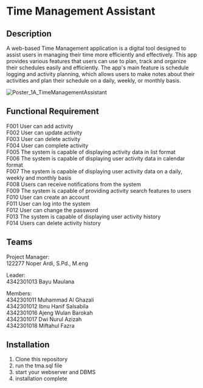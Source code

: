 # Time Management Assistant

## Description

A web-based Time Management application is a digital tool designed to assist users in managing their time more efficiently and effectively. This app provides various features that users can use to plan, track and organize their schedules easily and efficiently. The app's main feature is schedule logging and activity planning, which allows users to make notes about their activities and plan their schedule on a daily, weekly, or monthly basis.

![Poster_1A_TimeManagementAssistant](https://github.com/bayufransdo/chrono-landing-page/assets/77946987/2658ba3a-c8ab-4075-99fd-5febc66704f8)


## Functional Requirement

F001 User can add activity  
F002 User can update activity  
F003 User can delete activity  
F004 User can complete activity  
F005 The system is capable of displaying activity data in list format  
F006 The system is capable of displaying user activity data in calendar format  
F007 The system is capable of displaying user activity data on a daily, weekly and monthly basis  
F008 Users can receive notifications from the system  
F009 The system is capable of providing activity search features to users  
F010 User can create an account  
F011 User can log into the system  
F012 User can change the password  
F013 The system is capable of displaying user activity history  
F014 Users can delete activity history

## Teams

Project Manager:  
122277  Noper Ardi, S.Pd., M.eng

Leader:  
4342301013   Bayu Maulana  

Members:  
4342301011   Muhammad Al Ghazali  
4342301012   Ibnu Hanif Salsabila  
4342301016   Ajeng Wulan Barokah  
4342301017   Dwi Nurul Azizah  
4342301018   Miftahul Fazra

## Installation
1. Clone this repository
2. run the tma.sql file
3. start your webserver and DBMS
4. installation complete
